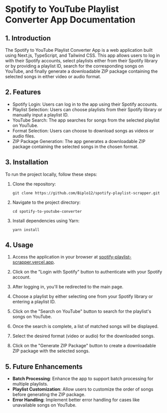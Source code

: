 # Spotify to YouTube Playlist Converter App Documentation

## 1. Introduction

The Spotify to YouTube Playlist Converter App is a web application built using Next.js, TypeScript, and Tailwind CSS. This app allows users to log in with their Spotify accounts, select playlists either from their Spotify library or by providing a playlist ID, search for the corresponding songs on YouTube, and finally generate a downloadable ZIP package containing the selected songs in either video or audio format.

## 2. Features

- Spotify Login: Users can log in to the app using their Spotify accounts.
- Playlist Selection: Users can choose playlists from their Spotify library or manually input a playlist ID.
- YouTube Search: The app searches for songs from the selected playlist on YouTube.
- Format Selection: Users can choose to download songs as videos or audio files.
- ZIP Package Generation: The app generates a downloadable ZIP package containing the selected songs in the chosen format.

## 3. Installation

To run the project locally, follow these steps:

1. Clone the repository:

   ```
   git clone https://github.com/Biplo12/spotify-playlist-scrapper.git
   ```

2. Navigate to the project directory:

   ```
   cd spotify-to-youtube-converter
   ```

3. Install dependencies using Yarn:

   ```
   yarn install
   ```

## 4. Usage

1. Access the application in your browser at [spotify-playlist-scrapper.vercel.app](spotify-playlist-scrapper.vercel.app).

2. Click on the "Login with Spotify" button to authenticate with your Spotify account.

3. After logging in, you'll be redirected to the main page.

4. Choose a playlist by either selecting one from your Spotify library or entering a playlist ID.

5. Click on the "Search on YouTube" button to search for the playlist's songs on YouTube.

6. Once the search is complete, a list of matched songs will be displayed.

7. Select the desired format (video or audio) for the downloaded songs.

8. Click on the "Generate ZIP Package" button to create a downloadable ZIP package with the selected songs.

## 5. Future Enhancements

- **Batch Processing**: Enhance the app to support batch processing for multiple playlists.
- **Playlist Customization**: Allow users to customize the order of songs before generating the ZIP package.
- **Error Handling**: Implement better error handling for cases like unavailable songs on YouTube.
